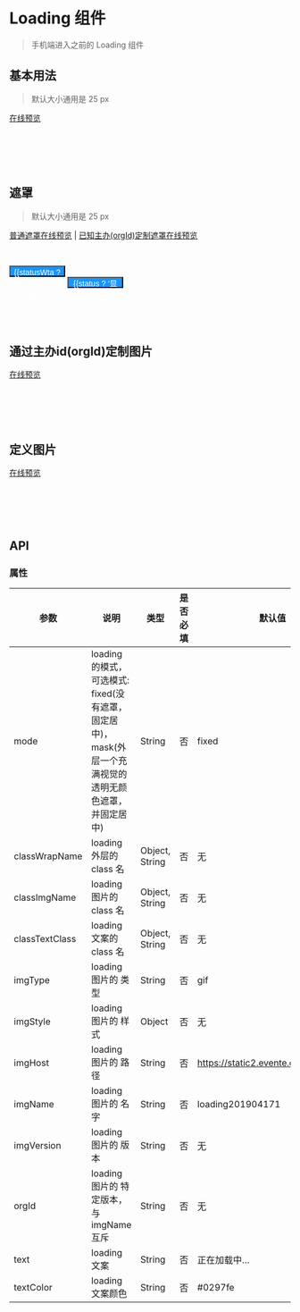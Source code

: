 # Loading 组件
> 手机端进入之前的 Loading 组件

## 基本用法
> 默认大小通用是 25 px

[在线预览](https://jsbin.com/fujase)

<br>

<p>
  <w-loading :style="{position: 'static', transform: 'none'}" />
</p>
<br>
<br>

## 遮罩
> 默认大小通用是 25 px

[普通遮罩在线预览](https://output.jsbin.com/roduxen) | [已知主办(orgId)定制遮罩在线预览](https://output.jsbin.com/dojere)

<br>

<p>
  <button style="width: 100px;height: 20px;background:#1995f9;color: #fff;font-size: 14px;line-height: 20px; padding: 0;" @click=" statusWta = true ">{{statusWta ? '显示wta':'隐藏wta'}}</button>
  <button style="width: 100px;height: 20px;background:#1995f9;color: #fff;font-size: 14px;line-height: 20px; padding: 0;" @click=" status = true ">{{status ? '显示':'隐藏'}}</button>
  <br>
  <w-loading mode="mask" :style="{zIndex: 999}" v-if="status" @click.native=" status = false " />
  <w-loading mode="mask" orgId="100213" textColor="#201547" imgVersion="1" :style="{zIndex: 999, background: 'rgba(0, 0, 0, 0.3)'}" v-if="statusWta" @click.native=" statusWta = false " />
</p>
<br>
<br>

## 通过主办id(orgId)定制图片

[在线预览](https://output.jsbin.com/benaler)

<br>

<p>
  <w-loading orgId="100213" textColor="#201547" imgVersion="1" :style="{position: 'static', transform: 'none'}" />
</p>
<br>
<br>

## 定义图片

[在线预览](https://output.jsbin.com/qipuzom)

<br>

<p>
  <w-loading imgName="loading" :style="{position: 'static', transform: 'none'}" />
</p>
<br>
<br>

## API

### 属性

|参数|说明|类型|是否必填|默认值|
|---|----|---|-------|-----|
|mode|loading 的模式，可选模式: fixed(没有遮罩，固定居中)， mask(外层一个充满视觉的透明无颜色遮罩，并固定居中)|String|否|fixed|
|classWrapName|loading 外层的 class 名|Object, String|否|无|
|classImgName|loading 图片的 class 名|Object, String|否|无|
|classTextClass|loading 文案的 class 名|Object, String|否|无|
|imgType|loading 图片的 类型|String|否|gif|
|imgStyle|loading 图片的 样式|Object|否|无|
|imgHost|loading 图片的 路径|String|否|https://static2.evente.cn/static/img/|
|imgName|loading 图片的 名字|String|否|loading201904171|
|imgVersion|loading 图片的 版本|String|否|无|
|orgId|loading 图片的 特定版本，与 imgName 互斥|String|否|无|
|text|loading 文案|String|否|正在加载中…|
|textColor|loading 文案颜色|String|否|#0297fe|

<script>
import WLoading from './LoadingPc';

export default {
  data() {
    return {
      status: false,
      statusWta: false,
    };
  },
  components: {
    WLoading,
  },
};
</script>

